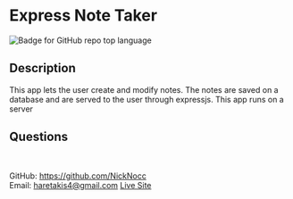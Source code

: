 # Express Note Taker
![Badge for GitHub repo top language](https://img.shields.io/github/languages/top/NickNocc/NH-Express-Note-Taker?style=flat&logo=appveyor)
## Description
  
This app lets the user create and modify notes. The notes are saved on a database and are served to the user through expressjs. This app runs on a server 

## Questions

 </br>
  
GitHub: https://github.com/NickNocc </br>
Email: haretakis4@gmail.com
[Live Site](https://shrouded-lowlands-59772.herokuapp.com/)
